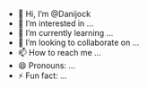 - 👋 Hi, I’m @Danijock
- 👀 I’m interested in ...
- 🌱 I’m currently learning ...
- 💞️ I’m looking to collaborate on ...
- 📫 How to reach me ...
- 😄 Pronouns: ...
- ⚡ Fun fact: ...

<!---
Danijock/Danijock is a ✨ special ✨ repository because its `README.md` (this file) appears on your GitHub profile.
You can click the Preview link to take a look at your changes.
--->
